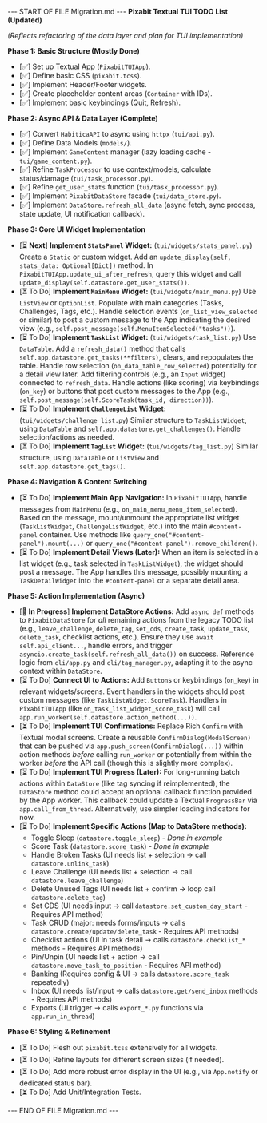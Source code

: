--- START OF FILE Migration.md ---
**Pixabit Textual TUI TODO List (Updated)**

_(Reflects refactoring of the data layer and plan for TUI implementation)_

**Phase 1: Basic Structure (Mostly Done)**

- [✅] Set up Textual App (`PixabitTUIApp`).
- [✅] Define basic CSS (`pixabit.tcss`).
- [✅] Implement Header/Footer widgets.
- [✅] Create placeholder content areas (`Container` with IDs).
- [✅] Implement basic keybindings (Quit, Refresh).

**Phase 2: Async API & Data Layer (Complete)**

- [✅] Convert `HabiticaAPI` to async using `httpx` (`tui/api.py`).
- [✅] Define Data Models (`models/`).
- [✅] Implement `GameContent` manager (lazy loading cache - `tui/game_content.py`).
- [✅] Refine `TaskProcessor` to use context/models, calculate status/damage (`tui/task_processor.py`).
- [✅] Refine `get_user_stats` function (`tui/task_processor.py`).
- [✅] Implement `PixabitDataStore` facade (`tui/data_store.py`).
- [✅] Implement `DataStore.refresh_all_data` (async fetch, sync process, state update, UI notification callback).

**Phase 3: Core UI Widget Implementation**

- [⏳ **Next**] **Implement `StatsPanel` Widget:** (`tui/widgets/stats_panel.py`) Create a `Static` or custom widget. Add an `update_display(self, stats_data: Optional[Dict])` method. In `PixabitTUIApp.update_ui_after_refresh`, query this widget and call `update_display(self.datastore.get_user_stats())`.
- [⏳ To Do] **Implement `MainMenu` Widget:** (`tui/widgets/main_menu.py`) Use `ListView` or `OptionList`. Populate with main categories (Tasks, Challenges, Tags, etc.). Handle selection events (`on_list_view_selected` or similar) to post a custom message to the App indicating the desired view (e.g., `self.post_message(self.MenuItemSelected("tasks"))`).
- [⏳ To Do] **Implement `TaskList` Widget:** (`tui/widgets/task_list.py`) Use `DataTable`. Add a `refresh_data()` method that calls `self.app.datastore.get_tasks(**filters)`, clears, and repopulates the table. Handle row selection (`on_data_table_row_selected`) potentially for a detail view later. Add filtering controls (e.g., an `Input` widget) connected to `refresh_data`. Handle actions (like scoring) via keybindings (`on_key`) or buttons that post custom messages to the App (e.g., `self.post_message(self.ScoreTask(task_id, direction))`).
- [⏳ To Do] **Implement `ChallengeList` Widget:** (`tui/widgets/challenge_list.py`) Similar structure to `TaskListWidget`, using `DataTable` and `self.app.datastore.get_challenges()`. Handle selection/actions as needed.
- [⏳ To Do] **Implement `TagList` Widget:** (`tui/widgets/tag_list.py`) Similar structure, using `DataTable` or `ListView` and `self.app.datastore.get_tags()`.

**Phase 4: Navigation & Content Switching**

- [⏳ To Do] **Implement Main App Navigation:** In `PixabitTUIApp`, handle messages from `MainMenu` (e.g., `on_main_menu_menu_item_selected`). Based on the message, mount/unmount the appropriate list widget (`TaskListWidget`, `ChallengeListWidget`, etc.) into the main `#content-panel` container. Use methods like `query_one("#content-panel").mount(...)` or `query_one("#content-panel").remove_children()`.
- [⏳ To Do] **Implement Detail Views (Later):** When an item is selected in a list widget (e.g., task selected in `TaskListWidget`), the widget should post a message. The App handles this message, possibly mounting a `TaskDetailWidget` into the `#content-panel` or a separate detail area.

**Phase 5: Action Implementation (Async)**

- [🚧 **In Progress**] **Implement DataStore Actions:** Add `async def` methods to `PixabitDataStore` for _all_ remaining actions from the legacy TODO list (e.g., `leave_challenge`, `delete_tag`, `set_cds`, `create_task`, `update_task`, `delete_task`, checklist actions, etc.). Ensure they use `await self.api_client...`, handle errors, and trigger `asyncio.create_task(self.refresh_all_data())` on success. Reference logic from `cli/app.py` and `cli/tag_manager.py`, adapting it to the async context within `DataStore`.
- [⏳ To Do] **Connect UI to Actions:** Add `Button`s or keybindings (`on_key`) in relevant widgets/screens. Event handlers in the widgets should post custom messages (like `TaskListWidget.ScoreTask`). Handlers in `PixabitTUIApp` (like `on_task_list_widget_score_task`) will call `app.run_worker(self.datastore.action_method(...))`.
- [⏳ To Do] **Implement TUI Confirmations:** Replace Rich `Confirm` with Textual modal screens. Create a reusable `ConfirmDialog(ModalScreen)` that can be pushed via `app.push_screen(ConfirmDialog(...))` within action methods _before_ calling `run_worker` or potentially from within the worker _before_ the API call (though this is slightly more complex).
- [⏳ To Do] **Implement TUI Progress (Later):** For long-running batch actions within `DataStore` (like tag syncing if reimplemented), the `DataStore` method could accept an optional callback function provided by the App worker. This callback could update a Textual `ProgressBar` via `app.call_from_thread`. Alternatively, use simpler loading indicators for now.
- [⏳ To Do] **Implement Specific Actions (Map to DataStore methods):**
  - Toggle Sleep (`datastore.toggle_sleep`) - _Done in example_
  - Score Task (`datastore.score_task`) - _Done in example_
  - Handle Broken Tasks (UI needs list + selection -> call `datastore.unlink_task`)
  - Leave Challenge (UI needs list + selection -> call `datastore.leave_challenge`)
  - Delete Unused Tags (UI needs list + confirm -> loop call `datastore.delete_tag`)
  - Set CDS (UI needs input -> call `datastore.set_custom_day_start` - Requires API method)
  - Task CRUD (major: needs forms/inputs -> calls `datastore.create/update/delete_task` - Requires API methods)
  - Checklist actions (UI in task detail -> calls `datastore.checklist_*` methods - Requires API methods)
  - Pin/Unpin (UI needs list + action -> call `datastore.move_task_to_position` - Requires API method)
  - Banking (Requires config & UI -> calls `datastore.score_task` repeatedly)
  - Inbox (UI needs list/input -> calls `datastore.get/send_inbox` methods - Requires API methods)
  - Exports (UI trigger -> calls `export_*.py` functions via `app.run_in_thread`)

**Phase 6: Styling & Refinement**

- [⏳ To Do] Flesh out `pixabit.tcss` extensively for all widgets.
- [⏳ To Do] Refine layouts for different screen sizes (if needed).
- [⏳ To Do] Add more robust error display in the UI (e.g., via `App.notify` or dedicated status bar).
- [⏳ To Do] Add Unit/Integration Tests.

--- END OF FILE Migration.md ---
